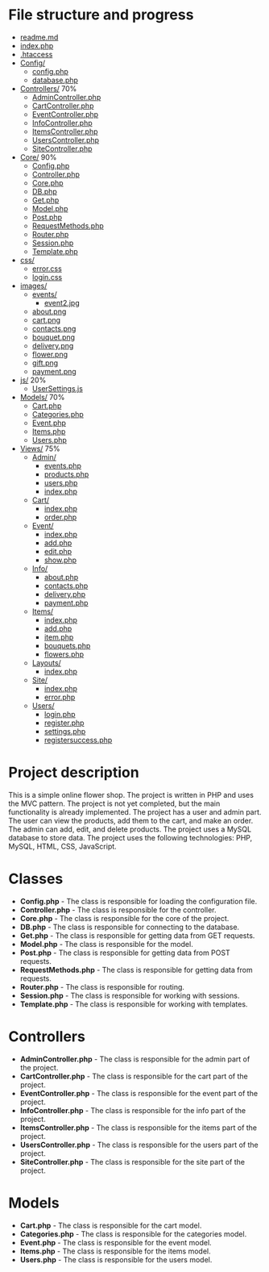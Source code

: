# File structure and progress
- [readme.md](readme.md)
- [index.php](index.php)
- [.htaccess](.htaccess)
- [Config/](Config/)
  - [config.php](Config/config.php)
  - [database.php](Config/database.php)
- [Controllers/](Controllers/) 70%
  - [AdminController.php](Controllers/AdminController.php)
  - [CartController.php](Controllers/CartController.php)
  - [EventController.php](Controllers/EventController.php)
  - [InfoController.php](Controllers/InfoController.php)
  - [ItemsController.php](Controllers/ItemsController.php)
  - [UsersController.php](Controllers/UsersController.php)
  - [SiteController.php](Controllers/SiteController.php)
- [Core/](Core/) 90%
  - [Config.php](Core/Config.php)
  - [Controller.php](Core/Controller.php)
  - [Core.php](Core/Core.php)
  - [DB.php](Core/DB.php)
  - [Get.php](Core/Get.php)
  - [Model.php](Core/Model.php)
  - [Post.php](Core/Post.php)
  - [RequestMethods.php](Core/RequestMethods.php)
  - [Router.php](Core/Router.php)
  - [Session.php](Core/Session.php)
  - [Template.php](Core/Template.php)
- [css/](css/)
  - [error.css](css/error.css)
  - [login.css](css/login.css)
- [images/](images/)
  - [events/](images/events/)
    - [event2.jpg](images/events/event2.jpg)
  - [about.png](images/about.png)
  - [cart.png](images/cart.png)
  - [contacts.png](images/contacts.png)
  - [bouquet.png](images/bouquet.png)
  - [delivery.png](images/delivery.png)
  - [flower.png](images/flower.png)
  - [gift.png](images/gift.png)
  - [payment.png](images/payment.png)
- [js/](js/) 20%
  - [UserSettings.js](js/UserSettings.js)
- [Models/](Models/) 70%
  - [Cart.php](Models/Cart.php)
  - [Categories.php](Models/Categories.php)
  - [Event.php](Models/Event.php)
  - [Items.php](Models/Items.php)
  - [Users.php](Models/Users.php)
- [Views/](Views/) 75%
  - [Admin/](Views/Admin/)
    - [events.php](Views/Admin/events.php)
    - [products.php](Views/Admin/products.php)
    - [users.php](Views/Admin/users.php)
    - [index.php](Views/Admin/index.php)
  - [Cart/](Views/Cart/)
    - [index.php](Views/Cart/index.php)
    - [order.php](Views/Cart/order.php)
  - [Event/](Views/Event/)
    - [index.php](Views/Event/index.php)
    - [add.php](Views/Event/add.php)
    - [edit.php](Views/Event/edit.php)
    - [show.php](Views/Event/show.php)
  - [Info/](Views/Info/)
    - [about.php](Views/Info/about.php)
    - [contacts.php](Views/Info/contacts.php)
    - [delivery.php](Views/Info/delivery.php)
    - [payment.php](Views/Info/payment.php)
  - [Items/](Views/Items/)
    - [index.php](Views/Items/index.php)
    - [add.php](Views/Items/add.php)
    - [item.php](Views/Items/item.php)
    - [bouquets.php](Views/Items/bouquets.php)
    - [flowers.php](Views/Items/flowers.php)
  - [Layouts/](Views/Layouts/)
    - [index.php](Views/Layouts/index.php)
  - [Site/](Views/Site/)
    - [index.php](Views/Site/index.php)
    - [error.php](Views/Site/error.php)
  - [Users/](Views/Users/)
    - [login.php](Views/Users/login.php)
    - [register.php](Views/Users/register.php)
    - [settings.php](Views/Users/settings.php)
    - [registersuccess.php](Views/Users/registersuccess.php)

# Project description

This is a simple online flower shop. The project is written in PHP and uses the MVC pattern. The project is not yet completed, but the main functionality is already implemented. The project has a user and admin part. The user can view the products, add them to the cart, and make an order. The admin can add, edit, and delete products. The project uses a MySQL database to store data. The project uses the following technologies: PHP, MySQL, HTML, CSS, JavaScript.

# Classes
- **Config.php** - The class is responsible for loading the configuration file.
- **Controller.php** - The class is responsible for the controller.
- **Core.php** - The class is responsible for the core of the project.
- **DB.php** - The class is responsible for connecting to the database.
- **Get.php** - The class is responsible for getting data from GET requests.
- **Model.php** - The class is responsible for the model.
- **Post.php** - The class is responsible for getting data from POST requests.
- **RequestMethods.php** - The class is responsible for getting data from requests.
- **Router.php** - The class is responsible for routing.
- **Session.php** - The class is responsible for working with sessions.
- **Template.php** - The class is responsible for working with templates.

# Controllers
- **AdminController.php** - The class is responsible for the admin part of the project.
- **CartController.php** - The class is responsible for the cart part of the project.
- **EventController.php** - The class is responsible for the event part of the project.
- **InfoController.php** - The class is responsible for the info part of the project.
- **ItemsController.php** - The class is responsible for the items part of the project.
- **UsersController.php** - The class is responsible for the users part of the project.
- **SiteController.php** - The class is responsible for the site part of the project.

# Models
- **Cart.php** - The class is responsible for the cart model.
- **Categories.php** - The class is responsible for the categories model.
- **Event.php** - The class is responsible for the event model.
- **Items.php** - The class is responsible for the items model.
- **Users.php** - The class is responsible for the users model.
